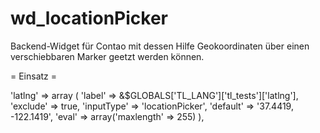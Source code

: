 wd_locationPicker
=================

Backend-Widget für Contao mit dessen Hilfe Geokoordinaten über einen verschiebbaren Marker geetzt werden können.

= Einsatz =

 'latlng' => array
        (
            'label' => &$GLOBALS['TL_LANG']['tl_tests']['latlng'],
            'exclude' => true,
            'inputType' => 'locationPicker',
            'default' => '37.4419, -122.1419',
            'eval' => array('maxlength' => 255)
        ),